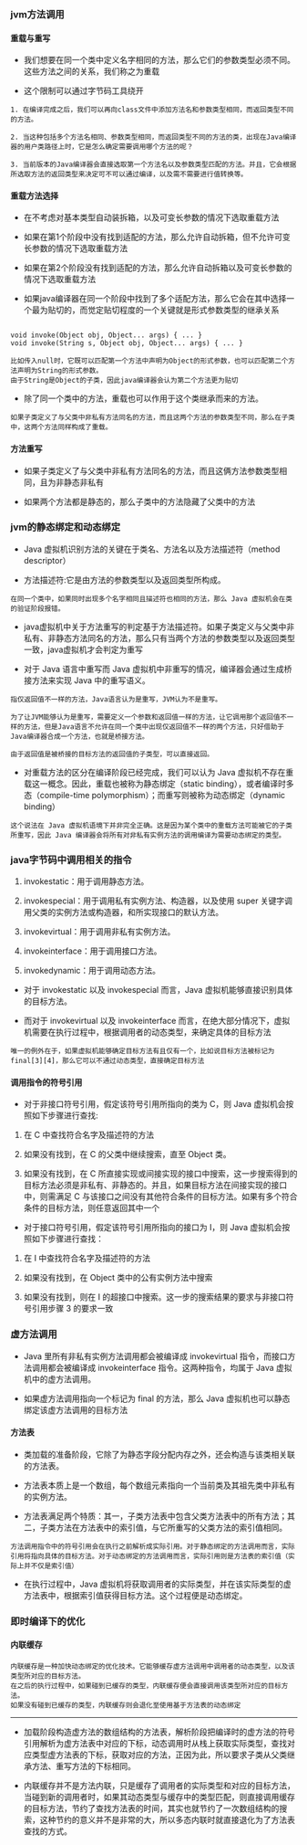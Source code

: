 ### jvm方法调用

#### 重载与重写

- 我们想要在同一个类中定义名字相同的方法，那么它们的参数类型必须不同。这些方法之间的关系，我们称之为重载

- 这个限制可以通过字节码工具绕开

````
1. 在编译完成之后，我们可以再向class文件中添加方法名和参数类型相同，而返回类型不同的方法。

2. 当这种包括多个方法名相同、参数类型相同，而返回类型不同的方法的类，出现在Java编译器的用户类路径上时，它是怎么确定需要调用哪个方法的呢？

3. 当前版本的Java编译器会直接选取第一个方法名以及参数类型匹配的方法。并且，它会根据所选取方法的返回类型来决定可不可以通过编译，以及需不需要进行值转换等。

````

#### 重载方法选择

- 在不考虑对基本类型自动装拆箱，以及可变长参数的情况下选取重载方法

- 如果在第1个阶段中没有找到适配的方法，那么允许自动拆箱，但不允许可变长参数的情况下选取重载方法

- 如果在第2个阶段没有找到适配的方法，那么允许自动拆箱以及可变长参数的情况下选取重载方法

- 如果java编译器在同一个阶段中找到了多个适配方法，那么它会在其中选择一个最为贴切的，而觉定贴切程度的一个关键就是形式参数类型的继承关系

````

void invoke(Object obj, Object... args) { ... }
void invoke(String s, Object obj, Object... args) { ... }

比如传入null时，它既可以匹配第一个方法中声明为Object的形式参数，也可以匹配第二个方法声明为String的形式参数。
由于String是Object的子类，因此java编译器会认为第二个方法更为贴切
````

- 除了同一个类中的方法，重载也可以作用于这个类继承而来的方法。

````
如果子类定义了与父类中非私有方法同名的方法，而且这两个方法的参数类型不同，那么在子类中，这两个方法同样构成了重载。
````

#### 方法重写

- 如果子类定义了与父类中非私有方法同名的方法，而且这俩方法参数类型相同，且为非静态非私有

- 如果两个方法都是静态的，那么子类中的方法隐藏了父类中的方法

### jvm的静态绑定和动态绑定

- Java 虚拟机识别方法的关键在于类名、方法名以及方法描述符（method descriptor）

- 方法描述符:它是由方法的参数类型以及返回类型所构成。
````  
在同一个类中，如果同时出现多个名字相同且描述符也相同的方法，那么 Java 虚拟机会在类的验证阶段报错。
````

- java虚拟机中关于方法重写的判定基于方法描述符。如果子类定义与父类中非私有、非静态方法同名的方法，那么只有当两个方法的参数类型以及返回类型一致，java虚拟机才会判定为重写

- 对于 Java 语言中重写而 Java 虚拟机中非重写的情况，编译器会通过生成桥接方法来实现 Java 中的重写语义。

````
指仅返回值不一样的方法，Java语言认为是重写，JVM认为不是重写。

为了让JVM能够认为是重写，需要定义一个参数和返回值一样的方法，让它调用那个返回值不一样的方法，但是Java语言不允许在同一个类中出现仅返回值不一样的两个方法，只好借助于Java编译器合成一个方法，也就是桥接方法。

由于返回值是被桥接的目标方法的返回值的子类型，可以直接返回。

````

- 对重载方法的区分在编译阶段已经完成，我们可以认为 Java 虚拟机不存在重载这一概念。因此，重载也被称为静态绑定（static binding），或者编译时多态（compile-time polymorphism）；而重写则被称为动态绑定（dynamic binding）

````
这个说法在 Java 虚拟机语境下并非完全正确。这是因为某个类中的重载方法可能被它的子类所重写，因此 Java 编译器会将所有对非私有实例方法的调用编译为需要动态绑定的类型。

````


### java字节码中调用相关的指令

1. invokestatic：用于调用静态方法。
   
2. invokespecial：用于调用私有实例方法、构造器，以及使用 super 关键字调用父类的实例方法或构造器，和所实现接口的默认方法。
   
3. invokevirtual：用于调用非私有实例方法。
   
4. invokeinterface：用于调用接口方法。
   
5. invokedynamic：用于调用动态方法。

- 对于 invokestatic 以及 invokespecial 而言，Java 虚拟机能够直接识别具体的目标方法。

- 而对于 invokevirtual 以及 invokeinterface 而言，在绝大部分情况下，虚拟机需要在执行过程中，根据调用者的动态类型，来确定具体的目标方法

````
唯一的例外在于，如果虚拟机能够确定目标方法有且仅有一个，比如说目标方法被标记为 final[3][4]，那么它可以不通过动态类型，直接确定目标方法
````

#### 调用指令的符号引用

- 对于非接口符号引用，假定该符号引用所指向的类为 C，则 Java 虚拟机会按照如下步骤进行查找:

1. 在 C 中查找符合名字及描述符的方法

2. 如果没有找到，在 C 的父类中继续搜索，直至 Object 类。

3. 如果没有找到，在 C 所直接实现或间接实现的接口中搜索，这一步搜索得到的目标方法必须是非私有、非静态的。并且，如果目标方法在间接实现的接口中，则需满足 C 与该接口之间没有其他符合条件的目标方法。如果有多个符合条件的目标方法，则任意返回其中一个

- 对于接口符号引用，假定该符号引用所指向的接口为 I，则 Java 虚拟机会按照如下步骤进行查找：

1. 在 I 中查找符合名字及描述符的方法

2. 如果没有找到，在 Object 类中的公有实例方法中搜索

3. 如果没有找到，则在 I 的超接口中搜索。这一步的搜索结果的要求与非接口符号引用步骤 3 的要求一致

### 虚方法调用

- Java 里所有非私有实例方法调用都会被编译成 invokevirtual 指令，而接口方法调用都会被编译成 invokeinterface 指令。这两种指令，均属于 Java 虚拟机中的虚方法调用。

- 如果虚方法调用指向一个标记为 final 的方法，那么 Java 虚拟机也可以静态绑定该虚方法调用的目标方法

#### 方法表

- 类加载的准备阶段，它除了为静态字段分配内存之外，还会构造与该类相关联的方法表。

- 方法表本质上是一个数组，每个数组元素指向一个当前类及其祖先类中非私有的实例方法。

- 方法表满足两个特质：其一，子类方法表中包含父类方法表中的所有方法；其二，子类方法在方法表中的索引值，与它所重写的父类方法的索引值相同。

````
方法调用指令中的符号引用会在执行之前解析成实际引用。对于静态绑定的方法调用而言，实际引用将指向具体的目标方法。对于动态绑定的方法调用而言，实际引用则是方法表的索引值（实际上并不仅是索引值）
````

- 在执行过程中，Java 虚拟机将获取调用者的实际类型，并在该实际类型的虚方法表中，根据索引值获得目标方法。这个过程便是动态绑定。

### 即时编译下的优化

#### 内联缓存

````
内联缓存是一种加快动态绑定的优化技术。它能够缓存虚方法调用中调用者的动态类型，以及该类型所对应的目标方法。
在之后的执行过程中，如果碰到已缓存的类型，内联缓存便会直接调用该类型所对应的目标方法。
如果没有碰到已缓存的类型，内联缓存则会退化至使用基于方法表的动态绑定
````

------


- 加载阶段构造虚方法的数组结构的方法表，解析阶段把编译时的虚方法的符号引用解析为虚方法表中对应的下标，动态调用时从栈上获取实际类型，查找对应类型虚方法表的下标，获取对应的方法，正因为此，所以要求子类从父类继承方法、重写方法的下标相同。

- 内联缓存并不是方法内联，只是缓存了调用者的实际类型和对应的目标方法，当碰到新的调用者时，如果其动态类型与缓存中的类型匹配，则直接调用缓存的目标方法，节约了查找方法表的时间，其实也就节约了一次数组结构的搜索，这种节约的意义并不是非常的大，所以多态内联时就直接退化为了方法表查找的方式。

